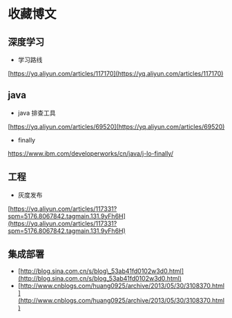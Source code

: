 # 收藏博文

## 深度学习

* 学习路线

[https://yq.aliyun.com/articles/117170](https://yq.aliyun.com/articles/117170)

## java

* java 排查工具

[https://yq.aliyun.com/articles/69520](https://yq.aliyun.com/articles/69520)

* finally

https://www.ibm.com/developerworks/cn/java/j-lo-finally/



## 工程

* 灰度发布

[https://yq.aliyun.com/articles/117331?spm=5176.8067842.tagmain.131.9yFh6H](https://yq.aliyun.com/articles/117331?spm=5176.8067842.tagmain.131.9yFh6H)

## 集成部署

* [http://blog.sina.com.cn/s/blog\_53ab41fd0102w3d0.html](http://blog.sina.com.cn/s/blog_53ab41fd0102w3d0.html)
* [http://www.cnblogs.com/huang0925/archive/2013/05/30/3108370.html](http://www.cnblogs.com/huang0925/archive/2013/05/30/3108370.html)



